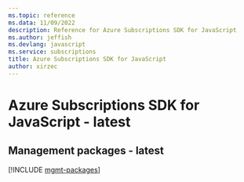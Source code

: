 ```yaml
---
ms.topic: reference
ms.data: 11/09/2022
description: Reference for Azure Subscriptions SDK for JavaScript
ms.author: jeffish
ms.devlang: javascript
ms.service: subscriptions
title: Azure Subscriptions SDK for JavaScript
author: xirzec
---
```

# Azure Subscriptions SDK for JavaScript - latest

## Management packages - latest
[!INCLUDE [mgmt-packages](subscriptions-mgmt-index.md)]